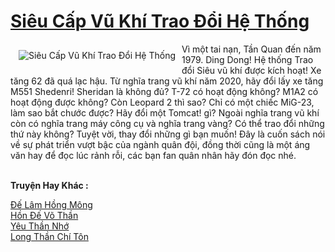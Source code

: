 <a href="https://truyenwiki.net/sieu-cap-vu-khi-trao-doi-he-thong.36970/" title="Siêu Cấp Vũ Khí Trao Đổi Hệ Thống"><h1>Siêu Cấp Vũ Khí Trao Đổi Hệ Thống</h1></a><div style="display:table"><img align="right" style="float: left; padding: 10px;" src="https://truyenwiki.net/a/img/str/src/36970.jpg" alt="Siêu Cấp Vũ Khí Trao Đổi Hệ Thống">Vì một tai nạn, Tần Quan đến năm 1979. Ding Dong! Hệ thống Trao đổi Siêu vũ khí được kích hoạt! Xe tăng 62 đã quá lạc hậu. Từ nghĩa trang vũ khí năm 2020, hãy đổi lấy xe tăng M551 Shedenri! Sheridan là không đủ? T-72 có hoạt động không? M1A2 có hoạt động được không? Còn Leopard 2 thì sao? Chỉ có một chiếc MiG-23, làm sao bắt chước được? Hãy đổi một Tomcat! gì? Ngoài nghĩa trang vũ khí còn có nghĩa trang máy công cụ và nghĩa trang vàng? Có thể trao đổi những thứ này không? Tuyệt vời, thay đổi những gì bạn muốn! Đây là cuốn sách nói về sự phát triển vượt bậc của ngành quân đội, đồng thời cũng là một áng văn hay để đọc lúc rảnh rỗi, các bạn fan quân nhân hãy đón đọc nhé.</div><p><br><b>Truyện Hay Khác :</b></p><a href="https://truyenwiki.net/de-lam-hong-mong.36668/" alt="Đế Lâm Hồng Mông">Đế Lâm Hồng Mông</a><br/><a href="https://github.com/nownovels/wikidich/tree/master/truyenhay/35240" alt="Hồn Đế Võ Thần">Hồn Đế Võ Thần</a><br/><a href="https://sangtacviet.wordpress.com/2020/10/22/yeu-than-nho/" alt="Yêu Thần Nhớ">Yêu Thần Nhớ</a><br/><a href="https://github.com/nownovels/wikidich/tree/master/truyenhay/35085" alt="Long Thần Chí Tôn">Long Thần Chí Tôn</a><br/>